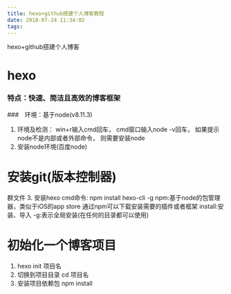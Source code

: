 ```yaml
---
title: hexo+github搭建个人博客教程
date: 2018-07-24 11:34:02
tags:
---
```

hexo+github搭建个人博客
# hexo
### 特点：快速、简洁且高效的博客框架
###　环境：基于node(v8.11.3)
1. 环境及检测：
    win+r输入cmd回车，
    cmd窗口输入node -v回车，
    如果提示node不是内部或者外部命令，
    则需要安装node
2. 安装node环境(百度node)
# 安装git(版本控制器)
  群文件
3. 安装hexo
cmd命令:
npm install hexo-cli -g
npm:基于node的包管理器，类似于iOS的app store
    通过npm可以下载安装需要的插件或者框架
install:安装、导入
-g:表示全局安装(在任何的目录都可以使用)
# 初始化一个博客项目
1. hexo init 项目名
2. 切换到项目目录
   cd 项目名
3. 安装项目依赖包
npm install